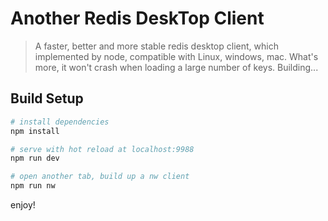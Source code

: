 # Another Redis DeskTop Client

> A faster, better and more stable redis desktop client, which implemented by node, compatible with Linux, windows, mac. What's more, it won't crash when loading a large number of keys. Building...

## Build Setup

``` bash
# install dependencies
npm install

# serve with hot reload at localhost:9988
npm run dev

# open another tab, build up a nw client
npm run nw
```

enjoy!

